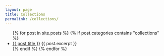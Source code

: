 ```yaml
---
layout: page
title: Collections
permalink: /collections/
---
```


<ul>
  {% for post in site.posts %}
  {% if post.categories contains "collections" %}
    <li>
      <a href="{{ post.url }}">{{ post.title }}</a>
      {{ post.excerpt }}
    </li>
  {% endif %}
  {% endfor %}
</ul>